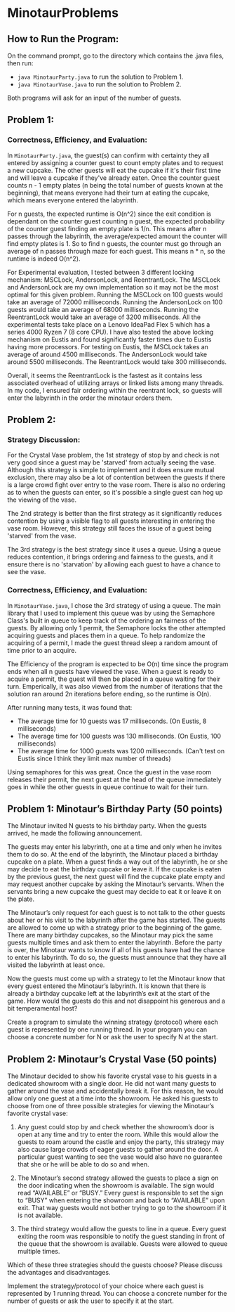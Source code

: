 # MinotaurProblems
## How to Run the Program:
On the command prompt, go to the directory which contains the .java files, then run:
- `java MinotaurParty.java` to run the solution to Problem 1.
- `java MinotaurVase.java` to run the solution to Problem 2.

Both programs will ask for an input of the number of guests.

## Problem 1:
### Correctness, Efficiency, and Evaluation:
In `MinotaurParty.java`, the guest(s) can confirm with certainty they all entered by assigning a counter guest to count empty plates and to request a new cupcake. The other guests will eat the cupcake if it's their first time and will leave a cupcake if they've already eaten. Once the counter guest counts n - 1 empty plates (n being the total number of guests known at the beginning), that means everyone had their turn at eating the cupcake, which means everyone entered the labyrinth.

For n guests, the expected runtime is O(n^2) since the exit condition is dependant on the counter guest counting n guest, the expected probability of the counter guest finding an empty plate is 1/n. This means after n passes through the labyrinth, the average/expected amount the counter will find empty plates is 1. So to find n guests, the counter must go through an average of n passes through maze for each guest. This means n * n, so the runtime is indeed O(n^2).

For Experimental evaluation, I tested between 3 different locking mechanism: MSCLock, AndersonLock, and ReentrantLock. The MSCLock and AndersonLock are my own implementation so it may not be the most optimal for this given problem. Running the MSCLock on 100 guests would take an average of 72000 milliseconds. Running the AndersonLock on 100 guests would take an average of 68000 milliseconds. Running the ReentrantLock would take an average of 3200 milliseconds. All the experimental tests take place on a Lenovo IdeaPad Flex 5 which has a series 4000 Ryzen 7 (8 core CPU). I have also tested the above locking mechanism on Eustis and found significantly faster times due to Eustis having more processors. For testing on Eustis, the MSCLock takes an average of around 4500 milliseconds. The AndersonLock would take around 5500 milliseconds. The ReentrantLock would take 300 milliseconds.

Overall, it seems the ReentrantLock is the fastest as it contains less associated overhead of utilizing arrays or linked lists among many threads. In my code, I ensured fair ordering within the reentrant lock, so guests will enter the labyrinth in the order the minotaur orders them.

## Problem 2:
### Strategy Discussion:
For the Crystal Vase problem, the 1st strategy of stop by and check is not very good since a guest may be 'starved' from actually seeing the vase. Although this strategy is simple to implement and it does ensure mutual exclusion, there may also be a lot of contention between the guests if there is a large crowd fight over entry to the vase room. There is also no ordering as to when the guests can enter, so it's possible a single guest can hog up the viewing of the vase.

The 2nd strategy is better than the first strategy as it significantly reduces contention by using a visible flag to all guests interesting in entering the vase room. However, this strategy still faces the issue of a guest being 'starved' from the vase.

The 3rd strategy is the best strategy since it uses a queue. Using a queue reduces contention, it brings ordering and fairness to the guests, and it ensure there is no 'starvation' by allowing each guest to have a chance to see the vase.

### Correctness, Efficiency, and Evaluation:
In `MinotaurVase.java`, I chose the 3rd strategy of using a queue. The main library that I used to implement this queue was by using the Semaphore Class's built in queue to keep track of the ordering an fairness of the guests. By allowing only 1 permit, the Semaphore locks the other attempted acquiring guests and places them in a queue. To help randomize the acquiring of a permit, I made the guest thread sleep a random amount of time prior to an acquire.

The Efficiency of the program is expected to be O(n) time since the program ends when all n guests have viewed the vase. When a guest is ready to acquire a permit, the guest will then be placed in a queue waiting for their turn. Emperically, it was also viewed from the number of iterations that the solution ran around 2n iterations before ending, so the runtime is O(n).

After running many tests, it was found that:
- The average time for 10 guests was 17 milliseconds. (On Eustis, 8 milliseconds)
- The average time for 100 guests was 130 milliseconds. (On Eustis, 100 milliseconds)
- The average time for 1000 guests was 1200 milliseconds. (Can't test on Eustis since I think they limit max number of threads)

Using semaphores for this was great. Once the guest in the vase room releases their permit, the next guest at the head of the queue immediately goes in while the other guests in queue continue to wait for their turn.

## Problem 1: Minotaur’s Birthday Party (50 points)

The Minotaur invited N guests to his birthday party. When the guests arrived, he made the following announcement.

The guests may enter his labyrinth, one at a time and only when he invites them to do so. At the end of the labyrinth, the Minotaur placed a birthday cupcake on a plate. When a guest finds a way out of the labyrinth, he or she may decide to eat the birthday cupcake or leave it. If the cupcake is eaten by the previous guest, the next guest will find the cupcake plate empty and may request another cupcake by asking the Minotaur’s servants. When the servants bring a new cupcake the guest may decide to eat it or leave it on the plate.

The Minotaur’s only request for each guest is to not talk to the other guests about her or his visit to the labyrinth after the game has started. The guests are allowed to come up with a strategy prior to the beginning of the game. There are many birthday cupcakes, so the Minotaur may pick the same guests multiple times and ask them to enter the labyrinth. Before the party is over, the Minotaur wants to know if all of his guests have had the chance to enter his labyrinth. To do so, the guests must announce that they have all visited the labyrinth at least once.

Now the guests must come up with a strategy to let the Minotaur know that every guest entered the Minotaur’s labyrinth. It is known that there is already a birthday cupcake left at the labyrinth’s exit at the start of the game. How would the guests do this and not disappoint his generous and a bit temperamental host?

Create a program to simulate the winning strategy (protocol) where each guest is represented by one running thread. In your program you can choose a concrete number for N or ask the user to specify N at the start.

 

## Problem 2: Minotaur’s Crystal Vase (50 points)

The Minotaur decided to show his favorite crystal vase to his guests in a dedicated showroom with a single door. He did not want many guests to gather around the vase and accidentally break it. For this reason, he would allow only one guest at a time into the showroom. He asked his guests to choose from one of three possible strategies for viewing the Minotaur’s favorite crystal vase:

1) Any guest could stop by and check whether the showroom’s door is open at any time and try to enter the room. While this would allow the guests to roam around the castle and enjoy the party, this strategy may also cause large crowds of eager guests to gather around the door. A particular guest wanting to see the vase would also have no guarantee that she or he will be able to do so and when.

2) The Minotaur’s second strategy allowed the guests to place a sign on the door indicating when the showroom is available. The sign would read “AVAILABLE” or “BUSY.” Every guest is responsible to set the sign to “BUSY” when entering the showroom and back to “AVAILABLE” upon exit. That way guests would not bother trying to go to the showroom if it is not available.

3) The third strategy would allow the guests to line in a queue. Every guest exiting the room was responsible to notify the guest standing in front of the queue that the showroom is available. Guests were allowed to queue multiple times.

Which of these three strategies should the guests choose? Please discuss the advantages and disadvantages.

Implement the strategy/protocol of your choice where each guest is represented by 1 running thread. You can choose a concrete number for the number of guests or ask the user to specify it at the start.
